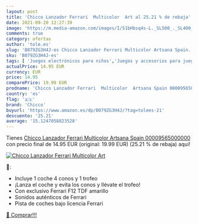 ```yaml
---
layout: post
title: 'Chicco Lanzador Ferrari  Multicolor  Art al 25.21 % de rebaja'
date: 2021-09-20 12:27:39
image: 'https://m.media-amazon.com/images/I/51bHbsq4s-L._SL500_._SL400_.jpg'
comments: true
category: ofertas
author: 'tole.es'
slug: 'B079ZG3H4J-es Chicco Lanzador Ferrari Multicolor Artsana Spain...'
sku: 'B079ZG3H4J-es'
tags: [ 'Juegos electrónicos para niños','Juegos y accesorios para juegos','Juguetes','Juguetes y juegos','chicco', ]
actualPrice: 14.95 EUR
currency: EUR
price: 14.95
comparePrice: 19.99 EUR
prodname: 'Chicco Lanzador Ferrari  Multicolor  Artsana Spain 00009565000000 '
country: 'es'
flag: '🇪🇸'
brand: 'Chicco'
buyurl: 'https://www.amazon.es/dp/B079ZG3H4J/?tag=tolees-21'
descuento: '25.21'
average: '15.1247058823528'
---
```


Tienes [Chicco Lanzador Ferrari  Multicolor  Artsana Spain 00009565000000 ](https://www.amazon.es/dp/B079ZG3H4J/?tag=tolees-21) con precio final de  14.95 EUR (original: 19.99 EUR) (25.21 %  de rebaja) aqui!

[![Chicco Lanzador Ferrari  Multicolor  Art](https://m.media-amazon.com/images/I/51bHbsq4s-L._SL500_._SL400_.jpg)](https://www.amazon.es/dp/B079ZG3H4J/?tag=tolees-21)

🔎:

- Incluye 1 coche 4 conos y 1 trofeo
- ¡Lanza el coche y evita los conos y llévate el trofeo!
- Con exclusivo Ferrari F12 TDF amarillo
- Sonidos auténticos de Ferrari
- Pista de coches bajo licencia Ferrari

[🛒 Comprar!!!](https://www.amazon.es/dp/B079ZG3H4J/?tag=tolees-21)
